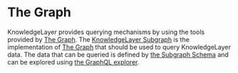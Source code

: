 # The Graph

KnowledgeLayer provides querying mechanisms by using the tools provided by [The Graph](https://thegraph.com/). The [KnowledgeLayer Subgraph](https://github.com/knowledgelayer/knowledgelayer-subgraph) is the implementation of [The Graph](https://thegraph.com/en/) that should be used to query KnowledgeLayer data. The data that can be queried is defined by [the Subgraph Schema](https://github.com/knowledgelayer/knowledgelayer-subgraph/blob/main/schema.graphql) and can be explored using [the GraphQL explorer](https://api.thegraph.com/subgraphs/name/knowledgelayer/knowledgelayer-mumbai).
